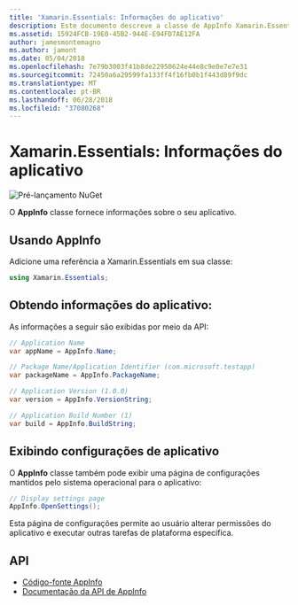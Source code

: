```yaml
---
title: 'Xamarin.Essentials: Informações do aplicativo'
description: Este documento descreve a classe de AppInfo Xamarin.Essentials, que fornece informações sobre o seu aplicativo. Por exemplo, ele expõe o nome do aplicativo e a versão.
ms.assetid: 15924FCB-19E0-45B2-944E-E94FD7AE12FA
author: jamesmontemagno
ms.author: jamont
ms.date: 05/04/2018
ms.openlocfilehash: 7e79b3003f41b8de22950624e44e8c9e0e7e7e31
ms.sourcegitcommit: 72450a6a29599fa133ff4f16fb0b1f443d89f9dc
ms.translationtype: MT
ms.contentlocale: pt-BR
ms.lasthandoff: 06/28/2018
ms.locfileid: "37080268"
---
```

# <a name="xamarinessentials-app-information"></a>Xamarin.Essentials: Informações do aplicativo

![Pré-lançamento NuGet](~/media/shared/pre-release.png)

O **AppInfo** classe fornece informações sobre o seu aplicativo.

## <a name="using-appinfo"></a>Usando AppInfo

Adicione uma referência a Xamarin.Essentials em sua classe:

```csharp
using Xamarin.Essentials;
```

## <a name="obtaining-application-information"></a>Obtendo informações do aplicativo:

As informações a seguir são exibidas por meio da API:

```csharp
// Application Name
var appName = AppInfo.Name;

// Package Name/Application Identifier (com.microsoft.testapp)
var packageName = AppInfo.PackageName;

// Application Version (1.0.0)
var version = AppInfo.VersionString;

// Application Build Number (1)
var build = AppInfo.BuildString;
```

## <a name="displaying-application-settings"></a>Exibindo configurações de aplicativo

O **AppInfo** classe também pode exibir uma página de configurações mantidos pelo sistema operacional para o aplicativo:

```csharp
// Display settings page
AppInfo.OpenSettings();
```

Esta página de configurações permite ao usuário alterar permissões do aplicativo e executar outras tarefas de plataforma específica.

## <a name="api"></a>API

- [Código-fonte AppInfo](https://github.com/xamarin/Essentials/tree/master/Xamarin.Essentials/AppInfo)
- [Documentação da API de AppInfo](xref:Xamarin.Essentials.AppInfo)
